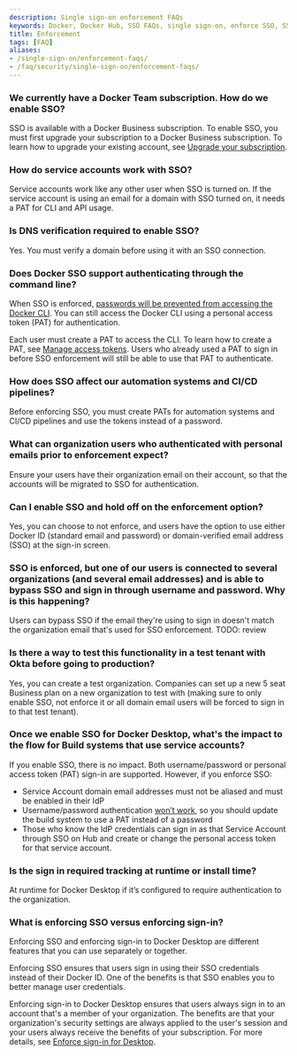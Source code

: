 ```yaml
---
description: Single sign-on enforcement FAQs
keywords: Docker, Docker Hub, SSO FAQs, single sign-on, enforce SSO, SSO enforcement
title: Enforcement
tags: [FAQ]
aliases:
- /single-sign-on/enforcement-faqs/
- /faq/security/single-sign-on/enforcement-faqs/
---
```


### We currently have a Docker Team subscription. How do we enable SSO?

SSO is available with a Docker Business subscription. To enable SSO, you must first upgrade your subscription to a Docker Business subscription. To learn how to upgrade your existing account, see [Upgrade your subscription](../../../subscription/core-subscription/upgrade.md).

### How do service accounts work with SSO?

Service accounts work like any other user when SSO is turned on. If the service account is using an email for a domain with SSO turned on, it needs a PAT for CLI and API usage.

### Is DNS verification required to enable SSO?

Yes. You must verify a domain before using it with an SSO connection.

### Does Docker SSO support authenticating through the command line?

When SSO is enforced, [passwords will be prevented from accessing the Docker CLI](/security/security-announcements/#deprecation-of-password-logins-on-cli-when-sso-enforced). You can still access the Docker CLI using a personal access token (PAT) for authentication.

Each user must create a PAT to access the CLI. To learn how to create a PAT, see [Manage access tokens](/security/for-developers/access-tokens/). Users who already used a PAT to sign in before SSO enforcement will still be able to use that PAT to authenticate.

### How does SSO affect our automation systems and CI/CD pipelines?

Before enforcing SSO, you must create PATs for automation systems and CI/CD pipelines and use the tokens instead of a password.

### What can organization users who authenticated with personal emails prior to enforcement expect?

Ensure your users have their organization email on their account, so that the accounts will be migrated to SSO for authentication.

### Can I enable SSO and hold off on the enforcement option?

Yes, you can choose to not enforce, and users have the option to use either Docker ID (standard email and password) or domain-verified email address (SSO) at the sign-in screen.

### SSO is enforced, but one of our users is connected to several organizations (and several email addresses) and is able to bypass SSO and sign in through username and password. Why is this happening?

Users can bypass SSO if the email they're using to sign in doesn't match the organization email that's used for SSO enforcement. TODO: review

### Is there a way to test this functionality in a test tenant with Okta before going to production?

Yes, you can create a test organization. Companies can set up a new 5 seat Business plan on a new organization to test with (making sure to only enable SSO, not enforce it or all domain email users will be forced to sign in to that test tenant).

### Once we enable SSO for Docker Desktop, what's the impact to the flow for Build systems that use service accounts?

If you enable SSO, there is no impact. Both username/password or personal access token (PAT) sign-in are supported.
However, if you enforce SSO:

- Service Account domain email addresses must not be aliased and must be enabled in their IdP
- Username/password authentication [won’t work](/security/security-announcements/#deprecation-of-password-logins-on-cli-when-sso-enforced), so you should update the build system to use a PAT instead of a password
- Those who know the IdP credentials can sign in as that Service Account through SSO on Hub and create or change the personal access token for that service account.

### Is the sign in required tracking at runtime or install time?

At runtime for Docker Desktop if it’s configured to require authentication to the organization.

### What is enforcing SSO versus enforcing sign-in?

Enforcing SSO and enforcing sign-in to Docker Desktop are different features that you can use separately or together.

Enforcing SSO ensures that users sign in using their SSO credentials instead of their Docker ID. One of the benefits is that SSO enables you to better manage user credentials.

Enforcing sign-in to Docker Desktop ensures that users always sign in to an
account that's a member of your organization. The benefits are that your organization's security settings are always applied to the user's session and your users always receive the benefits of your subscription. For more details, see [Enforce sign-in for Desktop](../../../security/for-admins/configure-sign-in.md).
